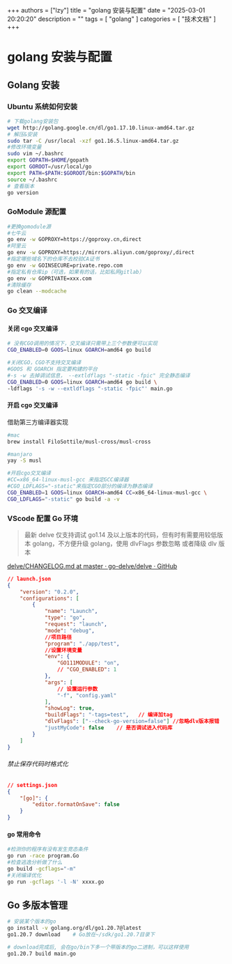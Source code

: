 +++
authors = ["lzy"]
title = "golang 安装与配置"
date = "2025-03-01 20:20:20"
description = ""
tags = [
    "golang"
]
categories = [
    "技术文档"
]
+++

# golang 安装与配置

## Golang 安装

### Ubuntu 系统如何安装

```bash
# 下载golang安装包
wget http://golang.google.cn/dl/go1.17.10.linux-amd64.tar.gz
# 解压&安装
sudo tar -C /usr/local -xzf go1.16.5.linux-amd64.tar.gz
#修改环境变量
sudo vim ~/.bashrc
export GOPATH=$HOME/gopath
export GOROOT=/usr/local/go
export PATH=$PATH:$GOROOT/bin:$GOPATH/bin
source ~/.bashrc
# 查看版本
go version
```

### GoModule 源配置

```bash
#更换gomodule源
#七牛云
go env -w GOPROXY=https://goproxy.cn,direct
#阿里云
go env -w GOPROXY=https://mirrors.aliyun.com/goproxy/,direct
#指定哪些域名下的仓库不去校验CA证书
go env -w GOINSECURE=private.repo.com
#指定私有仓库ip（可选，如果有的话，比如私网gitlab）
go env -w GOPRIVATE=xxx.com
#清除缓存
go clean --modcache
```

### Go 交叉编译

#### 关闭 cgo 交叉编译

```bash
# 没有CGO调用的情况下，交叉编译只需带上三个参数便可以实现
CGO_ENABLED=0 GOOS=linux GOARCH=amd64 go build

#关闭CGO，CGO不支持交叉编译
#GOOS 和 GOARCH 指定要构建的平台
#-s -w 去掉调试信息， --extldflags "-static -fpic" 完全静态编译
CGO_ENABLED=0 GOOS=linux GOARCH=amd64 go build \
-ldflags '-s -w --extldflags "-static -fpic"' main.go
```

#### 开启 cgo 交叉编译

借助第三方编译器实现

```bash
#mac
brew install FiloSottile/musl-cross/musl-cross

#manjaro
yay -S musl

#开启cgo交叉编译
#CC=x86_64-linux-musl-gcc 来指定GCC编译器
#CGO_LDFLAGS="-static"来指定CGO部分的编译为静态编译
CGO_ENABLED=1 GOOS=linux GOARCH=amd64 CC=x86_64-linux-musl-gcc \
CGO_LDFLAGS="-static" go build -a -v
```

### VScode 配置 Go 环境

> 最新 delve 仅支持调试 go1.14 及以上版本的代码，但有时有需要用较低版本 golang，不方便升级 golang，使用 dlvFlags 参数忽略 或者降级 dlv 版本

[delve/CHANGELOG.md at master · go-delve/delve · GitHub](https://github.com/go-delve/delve/blob/master/CHANGELOG.md)

```json
// launch.json
{
    "version": "0.2.0",
    "configurations": [
        {
            "name": "Launch",
            "type": "go",
            "request": "launch",
            "mode": "debug",
            //项目路径
            "program": "./app/test",
            //设置环境变量
            "env": {
                "GO111MODULE": "on",
                // "CGO_ENABLED": 1
            },
            "args": [
                // 设置运行参数
                "-f", "config.yaml"
            ],
            "showLog": true,
            "buildFlags": "-tags=test",   // 编译加tag
            "dlvFlags": ["--check-go-version=false"] //忽略dlv版本报错
            "justMyCode": false    // 是否调试进入代码库
        }
    ]
}
```

###### 禁止保存代码时格式化

```json
// settings.json
{
    "[go]": {
        "editor.formatOnSave": false
    }
}
```

#### go 常用命令

```bash
#检测你的程序有没有发生竞态条件
go run -race program.Go
#检查逃逸分析做了什么
go build -gcflags="-m"
#关闭编译优化
go run -gcflags '-l -N' xxxx.go
```

## Go 多版本管理

```bash
# 安装某个版本的go
go install -v golang.org/dl/go1.20.7@latest
go1.20.7 download    # Go放在~/sdk/go1.20.7目录下

# download完成后, 会在go/bin下多一个带版本的go二进制，可以这样使用
go1.20.7 build main.go
```
